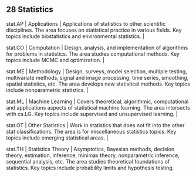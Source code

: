 ## 28 Statistics

stat.AP | Applications | Applications of statistics to other scientific disciplines. The area focuses on statistical practice in various fields. Key topics include biostatistics and environmental statistics. |

stat.CO | Computation | Design, analysis, and implementation of algorithms for problems in statistics. The area studies computational methods. Key topics include MCMC and optimization. |

stat.ME | Methodology | Design, surveys, model selection, multiple testing, multivariate methods, signal and image processing, time series, smoothing, spatial statistics, etc. The area develops new statistical methods. Key topics include nonparametric statistics. |

stat.ML | Machine Learning | Covers theoretical, algorithmic, computational and applications aspects of statistical machine learning. The area intersects with cs.LG. Key topics include supervised and unsupervised learning. |

stat.OT | Other Statistics | Work in statistics that does not fit into the other stat classifications. The area is for miscellaneous statistics topics. Key topics include emerging statistical areas. |

stat.TH | Statistics Theory | Asymptotics, Bayesian methods, decision theory, estimation, inference, minimax theory, nonparametric inference, sequential analysis, etc. The area studies theoretical foundations of statistics. Key topics include probability limits and hypothesis testing.

